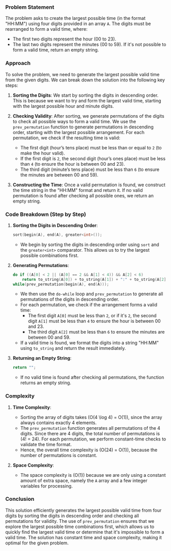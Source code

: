 ### Problem Statement

The problem asks to create the largest possible time (in the format "HH:MM") using four digits provided in an array `A`. The digits must be rearranged to form a valid time, where:
- The first two digits represent the hour (00 to 23).
- The last two digits represent the minutes (00 to 59).
If it's not possible to form a valid time, return an empty string.

### Approach

To solve the problem, we need to generate the largest possible valid time from the given digits. We can break down the solution into the following key steps:

1. **Sorting the Digits**: 
   We start by sorting the digits in descending order. This is because we want to try and form the largest valid time, starting with the largest possible hour and minute digits.

2. **Checking Validity**:
   After sorting, we generate permutations of the digits to check all possible ways to form a valid time. We use the `prev_permutation` function to generate permutations in descending order, starting with the largest possible arrangement. For each permutation, we check if the resulting time is valid:
   - The first digit (hour’s tens place) must be less than or equal to `2` (to make the hour valid).
   - If the first digit is `2`, the second digit (hour’s ones place) must be less than `4` (to ensure the hour is between 00 and 23).
   - The third digit (minute’s tens place) must be less than `6` (to ensure the minutes are between 00 and 59).

3. **Constructing the Time**:
   Once a valid permutation is found, we construct the time string in the "HH:MM" format and return it. If no valid permutation is found after checking all possible ones, we return an empty string.

### Code Breakdown (Step by Step)

1. **Sorting the Digits in Descending Order**:
   ```cpp
   sort(begin(A), end(A), greater<int>());
   ```
   - We begin by sorting the digits in descending order using `sort` and the `greater<int>` comparator. This allows us to try the largest possible combinations first.

2. **Generating Permutations**:
   ```cpp
   do if ((A[0] < 2 || (A[0] == 2 && A[1] < 4)) && A[2] < 6)
       return to_string(A[0]) + to_string(A[1]) + ":" + to_string(A[2]) + to_string(A[3]);
   while(prev_permutation(begin(A), end(A)));
   ```
   - We then use the `do-while` loop and `prev_permutation` to generate all permutations of the digits in descending order.
   - For each permutation, we check if the arrangement forms a valid time:
     - The first digit `A[0]` must be less than `2`, or if it's `2`, the second digit `A[1]` must be less than `4` to ensure the hour is between 00 and 23.
     - The third digit `A[2]` must be less than `6` to ensure the minutes are between 00 and 59.
   - If a valid time is found, we format the digits into a string "HH:MM" using `to_string` and return the result immediately.

3. **Returning an Empty String**:
   ```cpp
   return "";
   ```
   - If no valid time is found after checking all permutations, the function returns an empty string.

### Complexity

1. **Time Complexity**:
   - Sorting the array of digits takes \(O(4 \log 4) = O(1)\), since the array always contains exactly 4 elements.
   - The `prev_permutation` function generates all permutations of the 4 digits. Since there are 4 digits, the total number of permutations is \(4! = 24\). For each permutation, we perform constant-time checks to validate the time format.
   - Hence, the overall time complexity is \(O(24) = O(1)\), because the number of permutations is constant.

2. **Space Complexity**:
   - The space complexity is \(O(1)\) because we are only using a constant amount of extra space, namely the `A` array and a few integer variables for processing.

### Conclusion

This solution efficiently generates the largest possible valid time from four digits by sorting the digits in descending order and checking all permutations for validity. The use of `prev_permutation` ensures that we explore the largest possible time combinations first, which allows us to quickly find the largest valid time or determine that it's impossible to form a valid time. The solution has constant time and space complexity, making it optimal for the given problem.